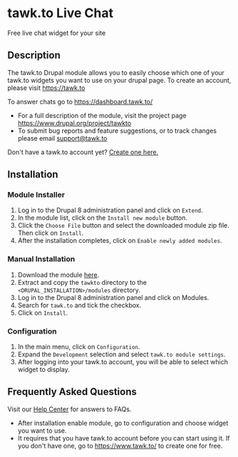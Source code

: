# tawk.to Live Chat

Free live chat widget for your site

## Description
The tawk.to Drupal module allows you to easily choose which one of your tawk.to widgets you want to use on your drupal page. To create an account, please visit https://tawk.to

To answer chats go to https://dashboard.tawk.to/
* For a full description of the module, visit the project page https://www.drupal.org/project/tawkto
* To submit bug reports and feature suggestions, or to track changes please email support@tawk.to

Don't have a tawk.to account yet? [Create one here.](https://www.tawk.to/?utm_source=drupal8&utm_medium=link&utm_campaign=signup)

## Installation

### Module Installer
1. Log in to the Drupal 8 administration panel and click on `Extend`.
2. In the module list, click on the `Install new module` button.
3. Click the `Choose File` button and select the downloaded module zip file. Then click on `Install`.
4. After the installation completes, click on `Enable newly added modules`.

### Manual Installation
1. Download the module [here](https://www.drupal.org/project/tawkto).
2. Extract and copy the `tawkto` directory to the `<DRUPAL_INSTALLATION>/modules` directory.
3. Log in to the Drupal 8 administration panel and click on Modules.
4. Search for `tawk.to` and tick the checkbox.
5. Click on `Install`.

### Configuration
1. In the main menu, click on `Configuration`.
2. Expand the `Development` selection and select `tawk.to module settings`.
3. After logging into your tawk.to account, you will be able to select which widget to display.

## Frequently Asked Questions
Visit our [Help Center](https://help.tawk.to) for answers to FAQs.

* After installation enable module, go to configuration and choose widget you want to use.
* It requires that you have tawk.to account before you can start using it. If you don't have one, go to https://www.tawk.to/ to create one for free.
